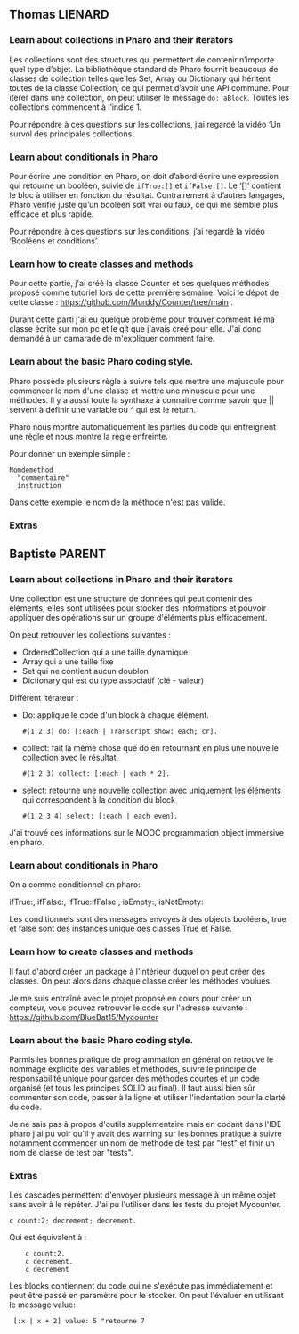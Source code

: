 ## Thomas LIENARD

### Learn about collections in Pharo and their iterators

Les collections sont des structures qui permettent de contenir n’importe quel type d’objet. La bibliothèque standard de Pharo fournit beaucoup de classes de collection telles que les Set, Array ou Dictionary qui héritent toutes de la classe Collection, ce qui permet d’avoir une API commune. Pour itérer dans une collection, on peut utiliser le message ```do: aBlock```. Toutes les collections commencent à l’indice 1.

Pour répondre à ces questions sur les collections, j’ai regardé la vidéo ‘Un survol des principales collections’.

### Learn about conditionals in Pharo

Pour écrire une condition en Pharo, on doit d’abord écrire une expression qui retourne un booléen, suivie de ```ifTrue:[]``` et  ```ifFalse:[]```. Le ‘[]’ contient le bloc à utiliser en fonction du résultat. Contrairement à d’autres langages, Pharo vérifie juste qu’un booléen soit vrai ou faux, ce qui me semble plus efficace et plus rapide.

Pour répondre à ces questions sur les conditions, j’ai regardé la vidéo ‘Booléens et conditions’.

### Learn how to create classes and methods

Pour cette partie, j'ai créé la classe Counter et ses quelques méthodes proposé comme tutoriel lors de cette première semaine. 
Voici le dépot de cette classe : https://github.com/Murddy/Counter/tree/main .

Durant cette parti j'ai eu quelque problème pour trouver comment lié ma classe écrite sur mon pc et le git que j'avais créé pour elle. J'ai donc demandé à un camarade de m'expliquer comment faire.

### Learn about the basic Pharo coding style.

Pharo possède plusieurs règle à suivre tels que mettre une majuscule pour commencer le nom d'une classe et mettre une minuscule pour une méthodes. Il y a aussi toute la synthaxe à connaitre comme savoir que || servent à definir une variable ou ^ qui est le return.

Pharo nous montre automatiquement les parties du code qui enfreignent une règle et nous montre la règle enfreinte.

Pour donner un exemple simple : 
```
Nomdemethod
  "commentaire"
  instruction
```
Dans cette exemple le nom de la méthode n'est pas valide.

### Extras

## Baptiste PARENT

### Learn about collections in Pharo and their iterators
Une collection est une structure de données qui peut contenir des éléments, elles sont utilisées pour stocker des informations et pouvoir appliquer des opérations sur un groupe d'éléments plus efficacement.

On peut retrouver les collections suivantes :
- OrderedCollection qui a une taille dynamique 
- Array qui a une taille fixe
- Set qui ne contient aucun doublon
- Dictionary qui est du type associatif (clé - valeur)

Différent itérateur :
- Do: applique le code d'un block à chaque élément.

    ``` #(1 2 3) do: [:each | Transcript show: each; cr]. ```
- collect: fait la même chose que do en retournant en plus une nouvelle collection avec le résultat.

    ``` #(1 2 3) collect: [:each | each * 2]. ```
- select: retourne une nouvelle collection avec uniquement les éléments qui correspondent à la condition du block

    ``` #(1 2 3 4) select: [:each | each even]. ```

J'ai trouvé ces informations sur le MOOC programmation object immersive en pharo.
### Learn about conditionals in Pharo

On a comme conditionnel en pharo:

ifTrue:, ifFalse:, ifTrue:ifFalse:, isEmpty:, isNotEmpty:

Les conditionnels sont des messages envoyés à des objects booléens, true et false sont des instances unique des classes True et False.

### Learn how to create classes and methods

Il faut d'abord créer un package à l'intérieur duquel on peut créer des classes. On peut alors dans chaque classe créer les méthodes voulues.

Je me suis entraîné avec le projet proposé en cours pour créer un compteur, vous pouvez retrouver le code sur l'adresse suivante : https://github.com/BlueBat15/Mycounter

### Learn about the basic Pharo coding style.

Parmis les bonnes pratique de programmation en général on retrouve le nommage explicite des variables et méthodes, suivre le principe de responsabilité unique pour garder des méthodes courtes et un code organisé (et tous les principes SOLID au final).
Il faut aussi bien sûr commenter son code, passer à la ligne et utiliser l'indentation pour la clarté du code.

Je ne sais pas à propos d'outils supplémentaire mais en codant dans l'IDE pharo j'ai pu voir qu'il y avait des warning sur les bonnes pratique à suivre notamment commencer un nom de méthode de test par "test" et finir un nom de classe de test par "tests". 

### Extras

Les cascades permettent d'envoyer plusieurs message à un même objet sans avoir à le répéter. J'ai pu l'utiliser dans les tests du projet Mycounter.

``` c count:2; decrement; decrement. ```

Qui est équivalent à :
``` 
    c count:2.
    c decrement.
    c decrement 
```

Les blocks contiennent du code qui ne s'exécute pas immédiatement et peut être passé en paramètre pour le stocker. On peut l'évaluer en utilisant le message value:

``` [:x | x + 2] value: 5 "retourne 7```